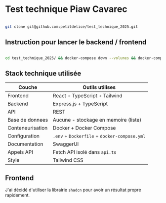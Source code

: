 ﻿
# Test technique Piaw Cavarec

  

```bash

git clone git@github.com:petitdelice/test_technique_2025.git

```

  

## Instruction pour lancer le backend  / frontend

```bash

cd test_technique_2025/ && docker-compose down --volumes && docker-compose build --no-cache && docker-compose up

```



## Stack technique utilisée

  

| Couche | Outils utilises |
|----------|---------------|
| Frontend | React + TypeScript + Tailwind |
| Backend | Express.js + TypeScript |
| API | REST |
| Base de donnees | Aucune - stockage en memoire (liste) |
| Conteneurisation | Docker + Docker Compose |
| Configuration | `.env` + `Dockerfile` + `docker-compose.yml` |
| Documentation | SwaggerUI |
| Appels API | Fetch API isolé dans `api.ts` |
| Style | Tailwind CSS |

  

## Frontend

  

J'ai décidé d'utiliser la librairie `shadcn` pour avoir un résultat propre rapidement.
